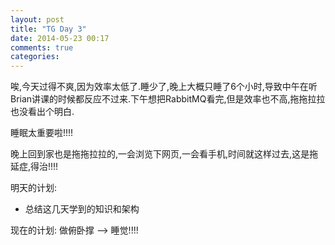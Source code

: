 ```yaml
---
layout: post
title: "TG Day 3"
date: 2014-05-23 00:17
comments: true
categories: 
---
```


唉,今天过得不爽,因为效率太低了.睡少了,晚上大概只睡了6个小时,导致中午在听Brian讲课的时候都反应不过来.下午想把RabbitMQ看完,但是效率也不高,拖拖拉拉也没看出个明白.

睡眠太重要啦!!!!

<!-- more -->

晚上回到家也是拖拖拉拉的,一会浏览下网页,一会看手机,时间就这样过去,这是拖延症,得治!!!!

明天的计划:

* 总结这几天学到的知识和架构


现在的计划: 做俯卧撑 --> 睡觉!!!!